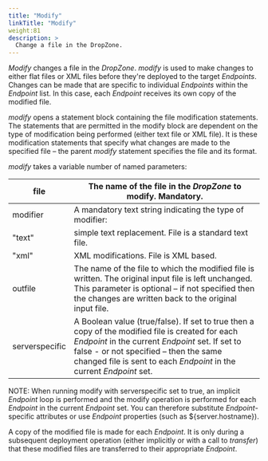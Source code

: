 ```yaml
---
title: "Modify"
linkTitle: "Modify"
weight:81
description: >
  Change a file in the DropZone. 
---
```


_Modify_ changes a file in the _DropZone_. _modify_ is used to make changes to either flat files or XML files before they&#39;re deployed to the target _Endpoints_. Changes can be made that are specific to individual _Endpoints_ within the _Endpoint_ list. In this case, each _Endpoint_ receives its own copy of the modified file.

_modify_ opens a statement block containing the file modification statements. The statements that are permitted in the modify block are dependent on the type of modification being performed (either text file or XML file). It is these modification statements that specify what changes are made to the specified file – the parent _modify_ statement specifies the file and its format.

_modify_ takes a variable number of named parameters:

| file | The name of the file in the _DropZone_ to modify. Mandatory. |
| --- | --- |
| modifier | A mandatory text string indicating the type of modifier: |
| &quot;text&quot; | simple text replacement. File is a standard text file. |
| &quot;xml&quot; | XML modifications. File is XML based. |
| outfile | The name of the file to which the modified file is written. The original input file is left unchanged. This parameter is optional – if not specified then the changes are written back to the original input file. |
| serverspecific | A Boolean value (true/false). If set to true then a copy of the modified file is created for each _Endpoint_ in the current _Endpoint_ set. If set to false - or not specified – then the same changed file is sent to each _Endpoint_ in the current _Endpoint_ set. |

NOTE: When running modify with serverspecific set to true, an implicit _Endpoint_ loop is performed and the modify operation is performed for each _Endpoint_ in the current _Endpoint_ set. You can therefore substitute _Endpoint_-specific attributes or use _Endpoint_ properties (such as ${server.hostname}).

A copy of the modified file is made for each _Endpoint_. It is only during a subsequent deployment operation (either implicitly or with a call to _transfer_) that these modified files are transferred to their appropriate _Endpoint_.